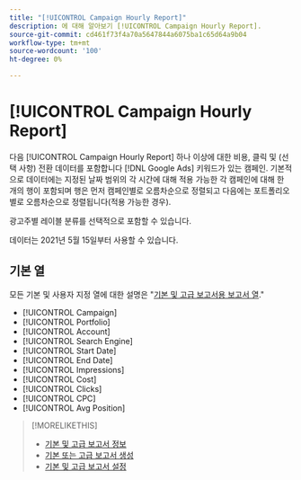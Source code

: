 ```yaml
---
title: "[!UICONTROL Campaign Hourly Report]"
description: 에 대해 알아보기 [!UICONTROL Campaign Hourly Report].
source-git-commit: cd461f73f4a70a5647844a6075ba1c65d64a9b04
workflow-type: tm+mt
source-wordcount: '100'
ht-degree: 0%

---
```


# [!UICONTROL Campaign Hourly Report]

다음 [!UICONTROL Campaign Hourly Report] 하나 이상에 대한 비용, 클릭 및 (선택 사항) 전환 데이터를 포함합니다 [!DNL Google Ads] 키워드가 있는 캠페인. 기본적으로 데이터에는 지정된 날짜 범위의 각 시간에 대해 적용 가능한 각 캠페인에 대해 한 개의 행이 포함되며 행은 먼저 캠페인별로 오름차순으로 정렬되고 다음에는 포트폴리오별로 오름차순으로 정렬됩니다(적용 가능한 경우).

광고주별 레이블 분류를 선택적으로 포함할 수 있습니다.

데이터는 2021년 5월 15일부터 사용할 수 있습니다. <!-- [Later: You can view data for the previous NN days.] -->

## 기본 열

모든 기본 및 사용자 지정 열에 대한 설명은 &quot;[기본 및 고급 보고서용 보고서 열](basic-advanced-report-columns.md).&quot;

* [!UICONTROL Campaign]
* [!UICONTROL Portfolio]
* [!UICONTROL Account]
* [!UICONTROL Search Engine]
* [!UICONTROL Start Date]
* [!UICONTROL End Date]
* [!UICONTROL Impressions]
* [!UICONTROL Cost]
* [!UICONTROL Clicks]
* [!UICONTROL CPC]
* [!UICONTROL Avg Position]

>[!MORELIKETHIS]
>
>* [기본 및 고급 보고서 정보](basic-advanced-report-about.md)
>* [기본 또는 고급 보고서 생성](basic-advanced-report-generate.md)
>* [기본 및 고급 보고서 설정](basic-advanced-report-settings.md)

